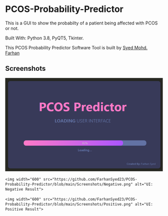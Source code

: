 # PCOS-Probability-Predictor
This is a GUI to show the probabilty of a patient being affected with PCOS or not. 

Built With: Python 3.8, PyQT5, Tkinter.

This PCOS Probability Predictor Software Tool is built by [Syed Mohd. Farhan](https://github.com/FarhanSyed23)

## Screenshots

<p align="center">
    <img width="600" src="https://github.com/FarhanSyed23/PCOS-Probability-Predictor/blob/main/Screenshots/Splash%20Screen.png" alt="Splash Screen">
  
    <img width="600" src="https://github.com/FarhanSyed23/PCOS-Probability-Predictor/blob/main/Screenshots/Negative.png" alt="UI: Negative Result">
    
    <img width="600" src="https://github.com/FarhanSyed23/PCOS-Probability-Predictor/blob/main/Screenshots/Positive.png" alt="UI: Positive Result">
    
</p>
